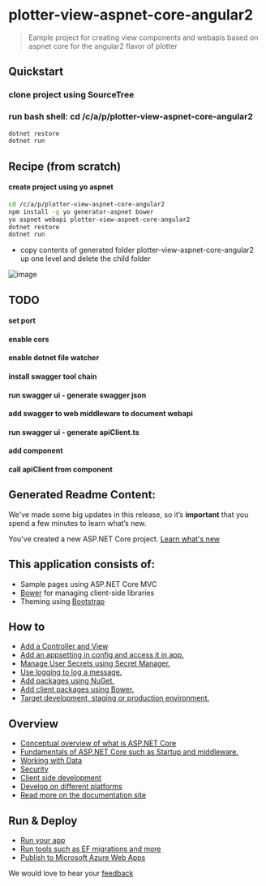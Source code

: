 # plotter-view-aspnet-core-angular2

> Eample project for creating view components and webapis based on aspnet core for the angular2 flavor of plotter

## Quickstart

### clone project using SourceTree

### run bash shell: cd /c/a/p/plotter-view-aspnet-core-angular2

```bash
dotnet restore
dotnet run
```

## Recipe (from scratch)

#### create project using yo aspnet

```bash
cd /c/a/p/plotter-view-aspnet-core-angular2
npm install -g yo generator-aspnet bower
yo aspnet webapi plotter-view-aspnet-core-angular2
dotnet restore
dotnet run
```

* copy contents of generated folder plotter-view-aspnet-core-angular2 up one level and delete the child folder 

![image](https://cloud.githubusercontent.com/assets/22680176/21083579/81df8fe8-bfb0-11e6-882c-bf7601d45640.png)

## TODO

#### set port

#### enable cors

#### enable dotnet file watcher

#### install swagger tool chain

#### run swagger ui - generate swagger json

#### add swagger to web middleware to document webapi

#### run swagger ui - generate apiClient.ts

#### add component

#### call apiClient from component

## Generated Readme Content:

We've made some big updates in this release, so it’s **important** that you spend a few minutes to learn what’s new.

You've created a new ASP.NET Core project. [Learn what's new](https://go.microsoft.com/fwlink/?LinkId=518016)

## This application consists of:

*   Sample pages using ASP.NET Core MVC
*   [Bower](https://go.microsoft.com/fwlink/?LinkId=518004) for managing client-side libraries
*   Theming using [Bootstrap](https://go.microsoft.com/fwlink/?LinkID=398939)

## How to

*   [Add a Controller and View](https://go.microsoft.com/fwlink/?LinkID=398600)
*   [Add an appsetting in config and access it in app.](https://go.microsoft.com/fwlink/?LinkID=699562)
*   [Manage User Secrets using Secret Manager.](https://go.microsoft.com/fwlink/?LinkId=699315)
*   [Use logging to log a message.](https://go.microsoft.com/fwlink/?LinkId=699316)
*   [Add packages using NuGet.](https://go.microsoft.com/fwlink/?LinkId=699317)
*   [Add client packages using Bower.](https://go.microsoft.com/fwlink/?LinkId=699318)
*   [Target development, staging or production environment.](https://go.microsoft.com/fwlink/?LinkId=699319)

## Overview

*   [Conceptual overview of what is ASP.NET Core](https://go.microsoft.com/fwlink/?LinkId=518008)
*   [Fundamentals of ASP.NET Core such as Startup and middleware.](https://go.microsoft.com/fwlink/?LinkId=699320)
*   [Working with Data](https://go.microsoft.com/fwlink/?LinkId=398602)
*   [Security](https://go.microsoft.com/fwlink/?LinkId=398603)
*   [Client side development](https://go.microsoft.com/fwlink/?LinkID=699321)
*   [Develop on different platforms](https://go.microsoft.com/fwlink/?LinkID=699322)
*   [Read more on the documentation site](https://go.microsoft.com/fwlink/?LinkID=699323)

## Run & Deploy

*   [Run your app](https://go.microsoft.com/fwlink/?LinkID=517851)
*   [Run tools such as EF migrations and more](https://go.microsoft.com/fwlink/?LinkID=517853)
*   [Publish to Microsoft Azure Web Apps](https://go.microsoft.com/fwlink/?LinkID=398609)

We would love to hear your [feedback](https://go.microsoft.com/fwlink/?LinkId=518015)
